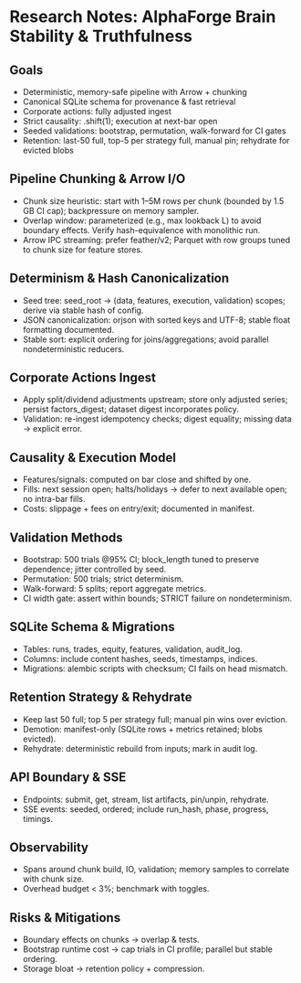 # Research Notes: AlphaForge Brain Stability & Truthfulness

## Goals
- Deterministic, memory-safe pipeline with Arrow + chunking
- Canonical SQLite schema for provenance & fast retrieval
- Corporate actions: fully adjusted ingest
- Strict causality: .shift(1); execution at next-bar open
- Seeded validations: bootstrap, permutation, walk-forward for CI gates
- Retention: last-50 full, top-5 per strategy full, manual pin; rehydrate for evicted blobs

## Pipeline Chunking & Arrow I/O
- Chunk size heuristic: start with 1–5M rows per chunk (bounded by 1.5 GB CI cap); backpressure on memory sampler.
- Overlap window: parameterized (e.g., max lookback L) to avoid boundary effects. Verify hash-equivalence with monolithic run.
- Arrow IPC streaming: prefer feather/v2; Parquet with row groups tuned to chunk size for feature stores.

## Determinism & Hash Canonicalization
- Seed tree: seed_root → (data, features, execution, validation) scopes; derive via stable hash of config.
- JSON canonicalization: orjson with sorted keys and UTF-8; stable float formatting documented.
- Stable sort: explicit ordering for joins/aggregations; avoid parallel nondeterministic reducers.

## Corporate Actions Ingest
- Apply split/dividend adjustments upstream; store only adjusted series; persist factors_digest; dataset digest incorporates policy.
- Validation: re-ingest idempotency checks; digest equality; missing data → explicit error.

## Causality & Execution Model
- Features/signals: computed on bar close and shifted by one.
- Fills: next session open; halts/holidays → defer to next available open; no intra-bar fills.
- Costs: slippage + fees on entry/exit; documented in manifest.

## Validation Methods
- Bootstrap: 500 trials @95% CI; block_length tuned to preserve dependence; jitter controlled by seed.
- Permutation: 500 trials; strict determinism.
- Walk-forward: 5 splits; report aggregate metrics.
- CI width gate: assert within bounds; STRICT failure on nondeterminism.

## SQLite Schema & Migrations
- Tables: runs, trades, equity, features, validation, audit_log.
- Columns: include content hashes, seeds, timestamps, indices.
- Migrations: alembic scripts with checksum; CI fails on head mismatch.

## Retention Strategy & Rehydrate
- Keep last 50 full; top 5 per strategy full; manual pin wins over eviction.
- Demotion: manifest-only (SQLite rows + metrics retained; blobs evicted).
- Rehydrate: deterministic rebuild from inputs; mark in audit log.

## API Boundary & SSE
- Endpoints: submit, get, stream, list artifacts, pin/unpin, rehydrate.
- SSE events: seeded, ordered; include run_hash, phase, progress, timings.

## Observability
- Spans around chunk build, IO, validation; memory samples to correlate with chunk size.
- Overhead budget < 3%; benchmark with toggles.

## Risks & Mitigations
- Boundary effects on chunks → overlap & tests.
- Bootstrap runtime cost → cap trials in CI profile; parallel but stable ordering.
- Storage bloat → retention policy + compression.
